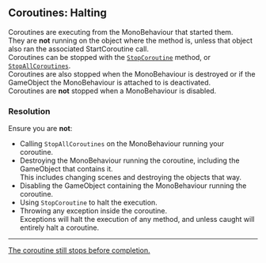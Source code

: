 ## Coroutines: Halting

Coroutines are executing from the MonoBehaviour that started them.  
They are **not** running on the object where the method is, unless that object also ran the associated StartCoroutine call.  
Coroutines can be stopped with the [`StopCoroutine`](https://docs.unity3d.com/ScriptReference/MonoBehaviour.StopCoroutine.html) method, or [`StopAllCoroutines`](https://docs.unity3d.com/ScriptReference/MonoBehaviour.StopAllCoroutines.html).  
Coroutines are also stopped when the MonoBehaviour is destroyed or if the GameObject the MonoBehaviour is attached to is deactivated.  
Coroutines are **not** stopped when a MonoBehaviour is disabled.  

### Resolution
Ensure you are **not**:  
- Calling `StopAllCoroutines` on the MonoBehaviour running your coroutine.
- Destroying the MonoBehaviour running the coroutine, including the GameObject that contains it.  
   This includes changing scenes and destroying the objects that way.
- Disabling the GameObject containing the MonoBehaviour running the coroutine.
- Using `StopCoroutine` to halt the execution.
- Throwing any exception inside the coroutine.  
   Exceptions will halt the execution of any method, and unless caught will entirely halt a coroutine.

---  
[The coroutine still stops before completion.](TimeScale.md)